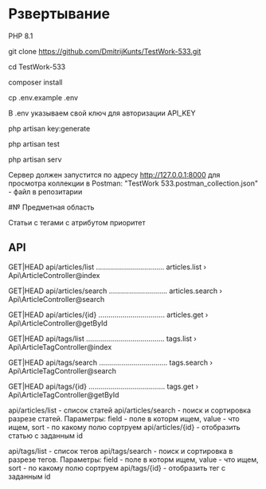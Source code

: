 # Рзвертывание

PHP 8.1

git clone https://github.com/DmitrijKunts/TestWork-533.git

cd TestWork-533

composer install

cp .env.example .env

В .env указываем свой ключ для авторизации API_KEY

php artisan key:generate

php artisan test

php artisan serv

Сервер должен запустится по адресу http://127.0.0.1:8000 для просмотра коллекции в Postman: "TestWork 533.postman_collection.json" - файл в репозитарии

#№ Предметная область 

Статьи с тегами с атрибутом приоритет


## API

  GET|HEAD   api/articles/list .................................. articles.list › Api\ArticleController@index

  GET|HEAD   api/articles/search ............................. articles.search › Api\ArticleController@search

  GET|HEAD   api/articles/{id} ................................. articles.get › Api\ArticleController@getById

  GET|HEAD   api/tags/list ....................................... tags.list › Api\ArticleTagController@index

  GET|HEAD   api/tags/search .................................. tags.search › Api\ArticleTagController@search

  GET|HEAD   api/tags/{id} ...................................... tags.get › Api\ArticleTagController@getById


  api/articles/list - список статей
  api/articles/search - поиск и сортировка разрезе статей. Параметры: field - поле в которм ищем, value - что ищем, sort - по какому полю сортруем
  api/articles/{id} - отобразить статью с заданным id

  api/tags/list - список тегов
  api/tags/search - поиск и сортировка в разрезе тегов. Параметры: field - поле в которм ищем, value - что ищем, sort - по какому полю сортруем 
  api/tags/{id} - отобразить тег с заданным id


